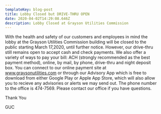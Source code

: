 ```yaml
---
templateKey: blog-post
title: Lobby Closed but DRIVE-THRU OPEN
date: 2020-04-02T14:29:08.646Z
description: Lobby Closed at Grayson Utilities Commission
---
```

With the health and safety of our customers and employees in mind the lobby at the Grayson Utilities Commission building will be closed to the public starting March 17,2020, until further notice.  However, our drive-thru still remains open to accept cash and check payments.  We also offer a variety of ways to pay your bill:  ACH (strongly recommended as the best payment method), online, by mail, by phone, drive-thru and night deposit box.  You can connect to our online payment site at www.graysonutilities.com or through our Advisory App which is free to download from either Google Play or Apple App Store, which will also allow you to recieve any advisories or alerts we may send out.  The phone number to the office is 474-7569.  Please contact our office if you have questions. 

Thank You

GUC
